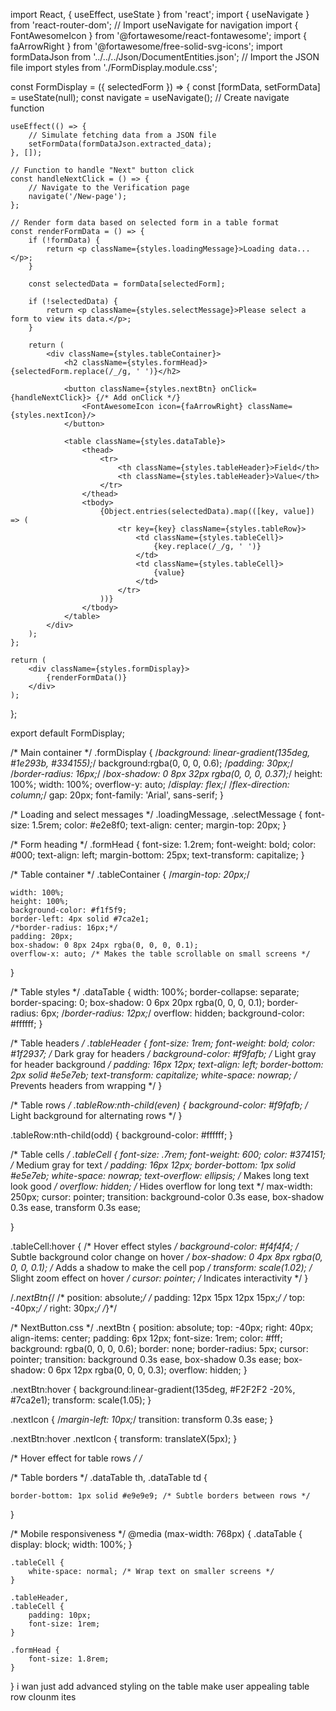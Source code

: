
import React, { useEffect, useState } from 'react';
import { useNavigate } from 'react-router-dom'; // Import useNavigate for navigation
import { FontAwesomeIcon } from '@fortawesome/react-fontawesome';
import { faArrowRight } from '@fortawesome/free-solid-svg-icons';
import formDataJson from '../../../Json/DocumentEntities.json'; // Import the JSON file
import styles from './FormDisplay.module.css';

const FormDisplay = ({ selectedForm }) => {
    const [formData, setFormData] = useState(null);
    const navigate = useNavigate(); // Create navigate function

    useEffect(() => {
        // Simulate fetching data from a JSON file
        setFormData(formDataJson.extracted_data);
    }, []);

    // Function to handle "Next" button click
    const handleNextClick = () => {
        // Navigate to the Verification page
        navigate('/New-page');
    };

    // Render form data based on selected form in a table format
    const renderFormData = () => {
        if (!formData) {
            return <p className={styles.loadingMessage}>Loading data...</p>;
        }

        const selectedData = formData[selectedForm];

        if (!selectedData) {
            return <p className={styles.selectMessage}>Please select a form to view its data.</p>;
        }

        return (
            <div className={styles.tableContainer}>
                <h2 className={styles.formHead}>{selectedForm.replace(/_/g, ' ')}</h2>

                <button className={styles.nextBtn} onClick={handleNextClick}> {/* Add onClick */}
                    <FontAwesomeIcon icon={faArrowRight} className={styles.nextIcon}/>
                </button>

                <table className={styles.dataTable}>
                    <thead>
                        <tr>
                            <th className={styles.tableHeader}>Field</th>
                            <th className={styles.tableHeader}>Value</th>
                        </tr>
                    </thead>
                    <tbody>
                        {Object.entries(selectedData).map(([key, value]) => (
                            <tr key={key} className={styles.tableRow}>
                                <td className={styles.tableCell}>
                                    {key.replace(/_/g, ' ')}
                                </td>
                                <td className={styles.tableCell}>
                                    {value}
                                </td>
                            </tr>
                        ))}
                    </tbody>
                </table>
            </div>
        );
    };

    return (
        <div className={styles.formDisplay}>
            {renderFormData()}
        </div>
    );
};

export default FormDisplay;




/* Main container */
.formDisplay {
    /*background: linear-gradient(135deg, #1e293b, #334155);*/
    background:rgba(0, 0, 0, 0.6);
    /*padding: 30px;*/
    /*border-radius: 16px;*/
    /*box-shadow: 0 8px 32px rgba(0, 0, 0, 0.37);*/
    height: 100%;
    width: 100%;
    overflow-y: auto;
    /*display: flex;*/
    /*flex-direction: column;*/
    gap: 20px;
    font-family: 'Arial', sans-serif;
}
 
/* Loading and select messages */
.loadingMessage,
.selectMessage {
    font-size: 1.5rem;
    color: #e2e8f0;
    text-align: center;
    margin-top: 20px;
}
 
/* Form heading */
.formHead {
    font-size: 1.2rem;
    font-weight: bold;
    color: #000;
    text-align: left;
    margin-bottom: 25px;
    text-transform: capitalize;
}
 
/* Table container */
.tableContainer {
    /*margin-top: 20px;*/
    
    width: 100%;
    height: 100%;
    background-color: #f1f5f9;
    border-left: 4px solid #7ca2e1;
    /*border-radius: 16px;*/
    padding: 20px;
    box-shadow: 0 8px 24px rgba(0, 0, 0, 0.1);
    overflow-x: auto; /* Makes the table scrollable on small screens */
}
 
/* Table styles */
.dataTable {
    width: 100%;
    border-collapse: separate;
    border-spacing: 0;
        box-shadow: 0 6px 20px rgba(0, 0, 0, 0.1);
border-radius: 6px;
    /*border-radius: 12px;*/
    overflow: hidden;
    background-color: #ffffff;
}
 
/* Table headers */
.tableHeader {
    font-size: 1rem;
    font-weight: bold;
    color: #1f2937; /* Dark gray for headers */
    background-color: #f9fafb; /* Light gray for header background */
    padding: 16px 12px;
    text-align: left;
    border-bottom: 2px solid #e5e7eb;
    text-transform: capitalize;
    white-space: nowrap; /* Prevents headers from wrapping */
}
 
/* Table rows */
.tableRow:nth-child(even) {
    background-color: #f9fafb; /* Light background for alternating rows */
}
 
.tableRow:nth-child(odd) {
    background-color: #ffffff;
}
 
/* Table cells */
.tableCell {
    font-size: .7rem;
    font-weight: 600;
    color: #374151; /* Medium gray for text */
    padding: 16px 12px;
    border-bottom: 1px solid #e5e7eb;
    white-space: nowrap;
    text-overflow: ellipsis; /* Makes long text look good */
    overflow: hidden; /* Hides overflow for long text */
    max-width: 250px;
    cursor: pointer;
      transition: background-color 0.3s ease, box-shadow 0.3s ease, transform 0.3s ease;

}

.tableCell:hover {
  /* Hover effect styles */
  background-color: #f4f4f4; /* Subtle background color change on hover */
  box-shadow: 0 4px 8px rgba(0, 0, 0, 0.1); /* Adds a shadow to make the cell pop */
  transform: scale(1.02); /* Slight zoom effect on hover */
  cursor: pointer; /* Indicates interactivity */
}


/*.nextBtn{*/
/*    position: absolute;*/
/*    padding: 12px 15px 12px 15px;*/
/*    top: -40px;*/
/*    right: 30px;*/
/*}*/

/* NextButton.css */
.nextBtn {
    position: absolute;
    top: -40px;
    right: 40px;
    align-items: center;
    padding: 6px 12px;
    font-size: 1rem;
    color: #fff;
    background: rgba(0, 0, 0, 0.6);
    border: none;
    border-radius: 5px;
    cursor: pointer;
    transition: background 0.3s ease, box-shadow 0.3s ease;
    box-shadow: 0 6px 12px rgba(0, 0, 0, 0.3);
    overflow: hidden;
}
 
.nextBtn:hover {
  background:linear-gradient(135deg, #F2F2F2 -20%, #7ca2e1);
  transform: scale(1.05);
}
 
.nextIcon {
  /*margin-left: 10px;*/
  transition: transform 0.3s ease;
}
 
.nextBtn:hover .nextIcon {
  transform: translateX(5px);
}

/* Hover effect for table rows */
/*
 
/* Table borders */
.dataTable th,
.dataTable td {
    
    border-bottom: 1px solid #e9e9e9; /* Subtle borders between rows */
}
 
/* Mobile responsiveness */
@media (max-width: 768px) {
    .dataTable {
        display: block;
        width: 100%;
    }
 
    .tableCell {
        white-space: normal; /* Wrap text on smaller screens */
    }
 
    .tableHeader,
    .tableCell {
        padding: 10px;
        font-size: 1rem;
    }
 
    .formHead {
        font-size: 1.8rem;
    }
}
i wan just add advanced styling on the table make user appealing table row clounm ites 
